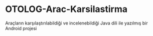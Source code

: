 # OTOLOG-Arac-Karsilastirma
Araçların karşılaştırılabildiği ve incelenebildiği Java dili ile yazılmış bir Android projesi
